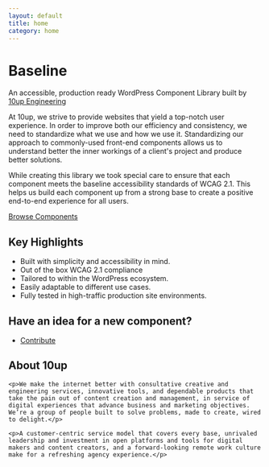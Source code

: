 ```yaml
---
layout: default
title: home
category: home
---
```


<div class="u-align-center--small">
<h1>Baseline</h1>
<p class="u-lighten u-spacing__bottom--large">
	An accessible, production ready WordPress Component Library built by
	<a href="https://10up.github.io/Engineering-Best-Practices/">10up
	Engineering</a>
</p>
</div>

<p>
	At 10up, we strive to provide websites that yield a top-notch user
	experience. In order to improve both our efficiency and consistency, we
	need to standardize what we use and how we use it. Standardizing our
	approach to commonly-used front-end components allows us to understand
	better the inner workings of a client's project and produce better
	solutions.
</p>

<p>
	While creating this library we took special care to ensure that each
	component meets the baseline accessibility standards of WCAG 2.1. This helps
	 us build each component up from a strong base to create a positive
	 end-to-end experience for all users.
</p>

<div class="u-spacing__top--large u-spacing__bottom--large">
	<a href="{{ site.baseurl }}/components/" class="button">Browse Components</a>
</div>

<h2>Key Highlights</h2>
<ul>
	<li>Built with simplicity and accessibility in mind.</li>
	<li>Out of the box WCAG 2.1 compliance</li>
	<li>Tailored to within the WordPress ecosystem.</li>
	<li>Easily adaptable to different use cases.</li>
	<li>Fully tested in high-traffic production site environments.</li>
</ul>

<div class="u-align-center c-callout">
	<h2>Have an idea for a new component?</h2>
	<ul class="u-max-width--none list-inline list-clean">
		<li>
			<a href="{{ site.baseurl }}/contributing/" class="button button--secondary">
				Contribute
			</a>
		</li>
	</ul>

</div>

<div class="u-spacing__top--large u-spacing__bottom--large">
	<h2>About 10up</h2>

    <p>We make the internet better with consultative creative and engineering services, innovative tools, and dependable products that take the pain out of content creation and management, in service of digital experiences that advance business and marketing objectives. We’re a group of people built to solve problems, made to create, wired to delight.</p>

    <p>A customer-centric service model that covers every base, unrivaled leadership and investment in open platforms and tools for digital makers and content creators, and a forward-looking remote work culture make for a refreshing agency experience.</p>

</div>
